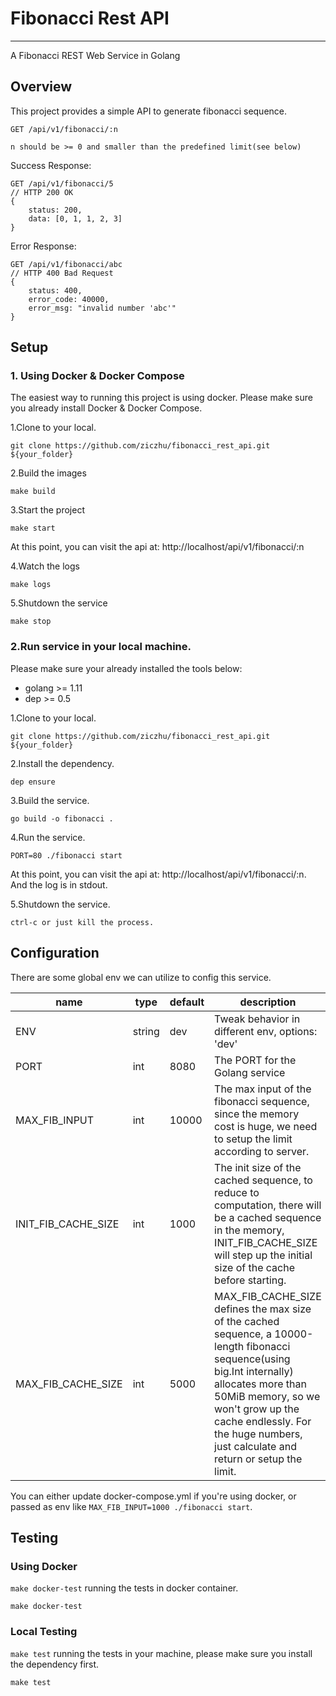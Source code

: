 # Fibonacci Rest API
---
A Fibonacci REST Web Service in Golang

## Overview
This project provides a simple API to generate fibonacci sequence.

```
GET /api/v1/fibonacci/:n

n should be >= 0 and smaller than the predefined limit(see below)
```

Success Response:
```
GET /api/v1/fibonacci/5
// HTTP 200 OK
{
    status: 200,
    data: [0, 1, 1, 2, 3]
}
```

Error Response:
```
GET /api/v1/fibonacci/abc
// HTTP 400 Bad Request
{
    status: 400,
    error_code: 40000,
    error_msg: "invalid number 'abc'"
}
```

## Setup

### 1. Using Docker & Docker Compose
The easiest way to running this project is using docker.
Please make sure you already install Docker & Docker Compose.

1.Clone to your local.
```
git clone https://github.com/ziczhu/fibonacci_rest_api.git ${your_folder}
```

2.Build the images
```
make build
```

3.Start the project

```
make start
```
At this point, you can visit the api at:
http://localhost/api/v1/fibonacci/:n

4.Watch the logs

```
make logs
```

5.Shutdown the service
```
make stop
```

### 2.Run service in your local machine.

Please make sure your already installed the tools below:
* golang >= 1.11
* dep >= 0.5

1.Clone to your local.
```
git clone https://github.com/ziczhu/fibonacci_rest_api.git ${your_folder}
```

2.Install the dependency.
```
dep ensure
```

3.Build the service.
```
go build -o fibonacci .
```

4.Run the service.
```
PORT=80 ./fibonacci start
```
At this point, you can visit the api at:
http://localhost/api/v1/fibonacci/:n.
And the log is in stdout.

5.Shutdown the service.
```
ctrl-c or just kill the process.
```

## Configuration

There are some global env we can utilize to config
this service.

| name                | type   | default | description                                                                                                                                                                                                                                                                |
|---------------------|--------|---------|----------------------------------------------------------------------------------------------------------------------------------------------------------------------------------------------------------------------------------------------------------------------------|
| ENV                 | string | dev     | Tweak behavior in different env, options: 'dev' | 'prod'.                                                                                                                                                                                                                  |
| PORT                | int    | 8080    | The PORT for the Golang service                                                                                                                                                                                                                                            |
| MAX_FIB_INPUT       | int    | 10000   | The max input of the fibonacci sequence, since the memory cost is huge, we need to setup the limit according to server.                                                                                                                                                    |
| INIT_FIB_CACHE_SIZE | int    | 1000    | The init size of the cached sequence, to reduce to computation, there will be a cached sequence in the memory, INIT_FIB_CACHE_SIZE will step up the initial size of the cache before starting.                                                                             |
| MAX_FIB_CACHE_SIZE  | int    | 5000    | MAX_FIB_CACHE_SIZE defines the max size of the cached sequence, a 10000-length fibonacci sequence(using big.Int internally) allocates more than 50MiB memory, so we won't grow up the cache endlessly. For the huge numbers, just calculate and return or setup the limit. |

You can either update docker-compose.yml if you're using docker,
or passed as env like `MAX_FIB_INPUT=1000 ./fibonacci start`.

## Testing

### Using Docker
`make docker-test` running the tests in docker container.
```
make docker-test
```

### Local Testing
`make test` running the tests in your machine,
please make sure you install the dependency first.
```
make test
```
